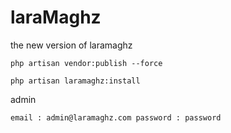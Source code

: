 # laraMaghz
the new version of laramaghz

`
  php artisan vendor:publish --force
`

`
  php artisan laramaghz:install
`

admin 

`
email : admin@laramaghz.com
password : password
`
